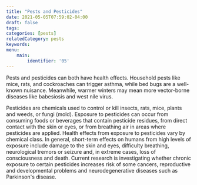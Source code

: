 ```yaml
---
title: "Pests and Pesticides"
date: 2021-05-05T07:59:02-04:00
draft: false
tags: 
categories: [pests]
relatedCategory: pests
keywords: 
menu:
    main:
        identifier: '05'
---
```


Pests and pesticides can both have health effects. Household pests like mice, rats, and cockroaches can trigger asthma, while bed bugs are a well-known nuisance. Meanwhile, warmer winters may mean more vector-borne diseases like babesiosis and west nile virus.

Pesticides are chemicals used to control or kill insects, rats, mice, plants and weeds, or fungi (mold). Esposure to pesticides can occur from consuming foods or beverages that contain pesticide residues, from direct contact with the skin or eyes, or from breathing air in areas where pesticides are applied. Health effects from exposure to pesticides vary by chemical class. In general, short-term effects on humans from high levels of exposure include damage to the skin and eyes, difficulty breathing, neurological tremors or seizure and, in extreme cases, loss of consciousness and death. Current research is investigating whether chronic exposure to certain pesticides increases risk of some cancers, reproductive and developmental problems and neurodegenerative diseases such as Parkinson's disease.

